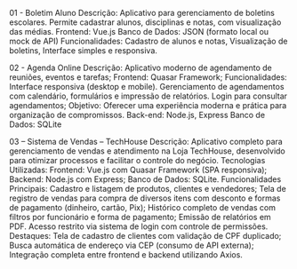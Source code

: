 01 - Boletim Aluno
Descrição: Aplicativo para gerenciamento de boletins escolares. Permite cadastrar alunos, disciplinas e notas, com visualização das médias.
Frontend: Vue.js
Banco de Dados: JSON (formato local ou mock de API)
Funcionalidades: Cadastro de alunos e notas, Visualização de boletins, Interface simples e responsiva.

02 - Agenda Online
Descrição: Aplicativo moderno de agendamento de reuniões, eventos e tarefas;
Frontend: Quasar Framework;
Funcionalidades: Interface responsiva (desktop e mobile). Gerenciamento de agendamentos com calendário, formulários e impressão de relatórios. Login para consultar agendamentos;
Objetivo: Oferecer uma experiência moderna e prática para organização de compromissos.
Back-end: Node.js, Express
Banco de Dados: SQLite

 03 – Sistema de Vendas – TechHouse
Descrição: Aplicativo completo para gerenciamento de vendas e atendimento na Loja TechHouse, desenvolvido para otimizar processos e facilitar o controle do negócio.
Tecnologias Utilizadas:
Frontend: Vue.js com Quasar Framework (SPA responsiva);
Backend: Node.js com Express;
Banco de Dados: SQLite.
Funcionalidades Principais:
Cadastro e listagem de produtos, clientes e vendedores;
Tela de registro de vendas para compra de diversos itens com desconto e formas de pagamento (dinheiro, cartão, Pix);
Histórico completo de vendas com filtros por funcionário e forma de pagamento;
Emissão de relatórios em PDF.
Acesso restrito via sistema de login com controle de permissões.
Destaques:
Tela de cadastro de clientes com validação de CPF duplicado;
Busca automática de endereço via CEP (consumo de API externa);
Integração completa entre frontend e backend utilizando Axios.

